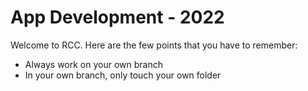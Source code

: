 # App Development - 2022

Welcome to RCC. Here are the few points that you have to remember:
- Always work on your own branch
- In your own branch, only touch your own folder
